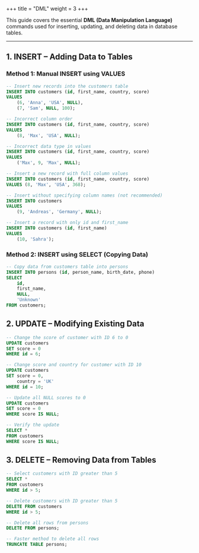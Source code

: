+++
title = "DML"
weight = 3
+++

This guide covers the essential **DML (Data Manipulation Language)** commands used for inserting, updating, and deleting data in database tables.

---

## 1. INSERT – Adding Data to Tables

### Method 1: Manual INSERT using VALUES
```sql
-- Insert new records into the customers table
INSERT INTO customers (id, first_name, country, score)
VALUES 
    (6, 'Anna', 'USA', NULL),
    (7, 'Sam', NULL, 100);

-- Incorrect column order 
INSERT INTO customers (id, first_name, country, score)
VALUES 
    (8, 'Max', 'USA', NULL);

-- Incorrect data type in values
INSERT INTO customers (id, first_name, country, score)
VALUES 
    ('Max', 9, 'Max', NULL);

-- Insert a new record with full column values
INSERT INTO customers (id, first_name, country, score)
VALUES (8, 'Max', 'USA', 368);

-- Insert without specifying column names (not recommended)
INSERT INTO customers 
VALUES 
    (9, 'Andreas', 'Germany', NULL);

-- Insert a record with only id and first_name
INSERT INTO customers (id, first_name)
VALUES 
    (10, 'Sahra');
```

### Method 2: INSERT using SELECT (Copying Data)
```sql
-- Copy data from customers table into persons
INSERT INTO persons (id, person_name, birth_date, phone)
SELECT
    id,
    first_name,
    NULL,
    'Unknown'
FROM customers;
```


## 2. UPDATE – Modifying Existing Data
```sql
-- Change the score of customer with ID 6 to 0
UPDATE customers
SET score = 0
WHERE id = 6;

-- Change score and country for customer with ID 10
UPDATE customers
SET score = 0,
    country = 'UK'
WHERE id = 10;

-- Update all NULL scores to 0
UPDATE customers
SET score = 0
WHERE score IS NULL;

-- Verify the update
SELECT *
FROM customers
WHERE score IS NULL;
```

## 3. DELETE – Removing Data from Tables
```sql
-- Select customers with ID greater than 5
SELECT *
FROM customers
WHERE id > 5;

-- Delete customers with ID greater than 5
DELETE FROM customers
WHERE id > 5;

-- Delete all rows from persons
DELETE FROM persons;

-- Faster method to delete all rows
TRUNCATE TABLE persons;
```
